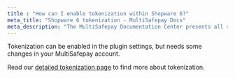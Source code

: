 ```yaml
---
title : "How can I enable tokenization within Shopware 6?"
meta_title: "Shopware 6 tokenization - MultiSafepay Docs"
meta_description: "The MultiSafepay Documentation Center presents all relevant information about our Plugins and API. You can also find support pages for payment methods, tools and general questions as well as the contact details of our Support and Integration Teams."
---
```


Tokenization can be enabled in the plugin settings, but needs some changes in your MultiSafepay account.

Read our [detailed tokenization page](https://docs.multisafepay.com/tools/tokenization) to find more about tokenization.
